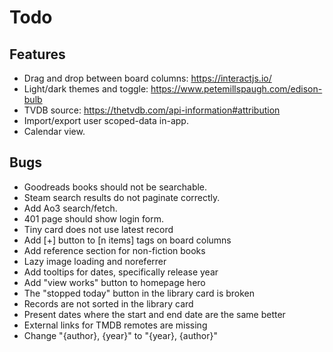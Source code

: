 Todo
====

Features
--------

- Drag and drop between board columns: https://interactjs.io/
- Light/dark themes and toggle: https://www.petemillspaugh.com/edison-bulb
- TVDB source: https://thetvdb.com/api-information#attribution
- Import/export user scoped-data in-app.
- Calendar view.

Bugs
----

* Goodreads books should not be searchable.
* Steam search results do not paginate correctly.
* Add Ao3 search/fetch.
* 401 page should show login form.
* Tiny card does not use latest record
* Add [+] button to [n items] tags on board columns
* Add reference section for non-fiction books
* Lazy image loading and noreferrer
* Add tooltips for dates, specifically release year
* Add "view works" button to homepage hero
* The "stopped today" button in the library card is broken
* Records are not sorted in the library card
* Present dates where the start and end date are the same better
* External links for TMDB remotes are missing
* Change "{author}, {year}" to "{year}, {author}"

